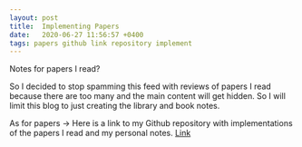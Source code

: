 ```yaml
---
layout: post
title:  Implementing Papers
date:   2020-06-27 11:56:57 +0400
tags: papers github link repository implement
---
```


Notes for papers I read? 

So I decided to stop spamming this feed with reviews of papers I read because there are too many and the main content will get hidden. So I will limit this blog to just creating the library and book notes.

As for papers -> Here is a link to my Github repository with implementations of the papers I read and my personal notes.
[Link](https://github.com/SubhadityaMukherjee/PaperImplementations)

